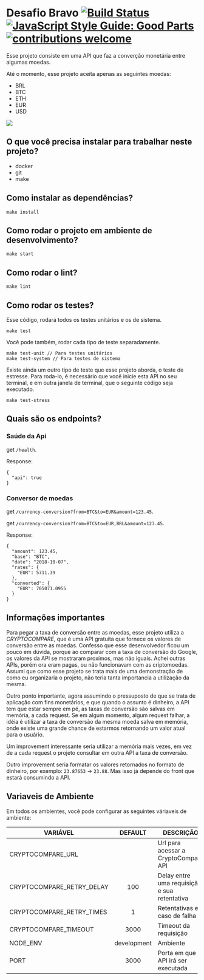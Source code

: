 # Desafio Bravo [![Build Status](https://travis-ci.org/felippemauricio/challenge-bravo.svg?branch=master)](https://travis-ci.org/felippemauricio/challenge-bravo) [![JavaScript Style Guide: Good Parts](https://img.shields.io/badge/code%20style-goodparts-brightgreen.svg?style=flat)](https://github.com/felippemauricio/challenge-bravo "JavaScript The Good Parts") [![contributions welcome](https://img.shields.io/badge/contributions-welcome-brightgreen.svg?style=flat)](https://github.com/felippemauricio/challenge-bravo)

Esse projeto consiste em uma API que faz a converção monetária entre algumas moedas.

Até o momento, esse projeto aceita apenas as seguintes moedas:
- BRL
- BTC
- ETH
- EUR
- USD

![](https://e.rpp-noticias.io/normal/2017/08/02/021602_457141.jpg)

## O que você precisa instalar para trabalhar neste projeto?

- docker
- git
- make

## Como instalar as dependências?
```
make install
```

## Como rodar o projeto em ambiente de desenvolvimento?

```
make start
```

## Como rodar o lint?
```
make lint
```

## Como rodar os testes?

Esse código, rodará todos os testes unitários e os de sistema.

```
make test
```

Você pode também, rodar cada tipo de teste separadamente.

```
make test-unit // Para testes unitários
make test-system // Para testes de sistema
```

Existe ainda um outro tipo de teste que esse projeto aborda, o teste de estresse. Para roda-lo, é necessário que você inicie esta API no seu terminal, e em outra janela de terminal, que o seguinte código seja executado.

```
make test-stress
```

## Quais são os endpoints?

### Saúde da Api
get `/health`.

Response:
```
{
  "api": true
}
```

### Conversor de moedas
get `/currency-conversion?from=BTC&to=EUR&amount=123.45`.

get `/currency-conversion?from=BTC&to=EUR,BRL&amount=123.45`.

Response:
```
{
  "amount": 123.45,
  "base": "BTC",
  "date": "2018-10-07",
  "rates": {
    "EUR": 5711.39
  },
  "converted": {
    "EUR": 705071.0955
  }
}
```

## Informações importantes
Para pegar a taxa de conversão entre as moedas, esse projeto utiliza a *CRYPTOCOMPARE*, que é uma API gratuita que fornece os valores de conversão entre as moedas. Confesso que esse desenvolvedor ficou um pouco em dúvida, porque ao comparar com a taxa de conversão do Google, os valores da API se mostraram proxímos, mas não iguais. Achei outras APIs, porém ora eram pagas, ou não funcionavam com as criptomoedas. Assumi que como esse projeto se trata mais de uma demonstração de como eu organizaria o projeto, não teria tanta importancia a utilização da mesma.

Outro ponto importante, agora assumindo o pressuposto de que se trata de aplicação com fins monetários, e que quando o assunto é dinheiro, a API tem que estar sempre em pé, as taxas de conversão são salvas em memória, a cada request. Se em algum momento, algum request falhar, a idéia é utilizar a taxa de conversão da mesma moeda salva em memória, onde existe uma grande chance de estarmos retornando um valor atual para o usuário.

Um improvement interessante seria utilizar a memória mais vezes, em vez de a cada request o projeto consultar em outra API a taxa de conversão.

Outro improvement seria formatar os valores retornados no formato de dinheiro, por exemplo: `23.87653` -> `23.88`. Mas isso já depende do front que estará consumindo a API.


## Variaveis de Ambiente
Em todos os ambientes, você pode configurar as seguintes váriaveis de ambiente:

| VARIÁVEL                     | DEFAULT                | DESCRIÇÃO                                               |
|------------------------------|:----------------------:|---------------------------------------------------------|
| CRYPTOCOMPARE_URL            |                        | Url para acessar a CryptoCompare API                    |
| CRYPTOCOMPARE_RETRY_DELAY    | 100                    | Delay entre uma requisição e sua retentativa            |
| CRYPTOCOMPARE_RETRY_TIMES    | 1                      | Retentativas em caso de falha                           |
| CRYPTOCOMPARE_TIMEOUT        | 3000                   | Timeout da requisição                                   |
| NODE_ENV                     | development            | Ambiente                                                |
| PORT                         | 3000                   | Porta em que a API irá ser executada                    |
